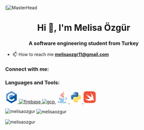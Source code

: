 [![MasterHead](https://i.postimg.cc/YCkRpnVr/Hi-2.png)

<h1 align="center">Hi 👋, I'm Melisa Özgür</h1>
<h3 align="center">A software engineering student from Turkey</h3>

- 📫 How to reach me **melisaozgr11@gmail.com**

<h3 align="left">Connect with me:</h3>
<p align="left">
</p>

<h3 align="left">Languages and Tools:</h3>
<p align="left"> <a href="https://www.cprogramming.com/" target="_blank" rel="noreferrer"> <img src="https://raw.githubusercontent.com/devicons/devicon/master/icons/c/c-original.svg" alt="c" width="40" height="40"/> </a> <a href="https://firebase.google.com/" target="_blank" rel="noreferrer"> <img src="https://www.vectorlogo.zone/logos/firebase/firebase-icon.svg" alt="firebase" width="40" height="40"/> </a> <a href="https://cloud.google.com" target="_blank" rel="noreferrer"> <img src="https://www.vectorlogo.zone/logos/google_cloud/google_cloud-icon.svg" alt="gcp" width="40" height="40"/> </a> <a href="https://www.java.com" target="_blank" rel="noreferrer"> <img src="https://raw.githubusercontent.com/devicons/devicon/master/icons/java/java-original.svg" alt="java" width="40" height="40"/> </a> <a href="https://www.python.org" target="_blank" rel="noreferrer"> <img src="https://raw.githubusercontent.com/devicons/devicon/master/icons/python/python-original.svg" alt="python" width="40" height="40"/> </a> <a href="https://developer.apple.com/swift/" target="_blank" rel="noreferrer"> <img src="https://raw.githubusercontent.com/devicons/devicon/master/icons/swift/swift-original.svg" alt="swift" width="40" height="40"/> </a> </p>

<p><img align="left" src="https://github-readme-stats.vercel.app/api/top-langs?username=melisaozgur&show_icons=true&locale=en&layout=compact" alt="melisaozgur" /></p>

<p>&nbsp;<img align="center" src="https://github-readme-stats.vercel.app/api?username=melisaozgur&show_icons=true&locale=en" alt="melisaozgur" /></p>

<p><img align="center" src="https://github-readme-streak-stats.herokuapp.com/?user=melisaozgur&" alt="melisaozgur" /></p>
